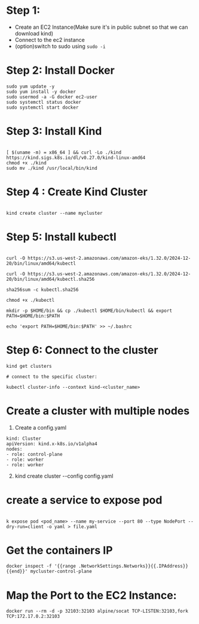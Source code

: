 # Step 1:
 -  Create an EC2 Instance(Make sure it's in public subnet so that we can download kind)
 -  Connect to the ec2 instance
 -  (option)switch to sudo using `sudo -i `

# Step 2: Install Docker

```
sudo yum update -y
sudo yum install -y docker
sudo usermod -a -G docker ec2-user
sudo systemctl status docker
sudo systemctl start docker
```

# Step 3: Install Kind

```

[ $(uname -m) = x86_64 ] && curl -Lo ./kind https://kind.sigs.k8s.io/dl/v0.27.0/kind-linux-amd64
chmod +x ./kind
sudo mv ./kind /usr/local/bin/kind

```

# Step 4 : Create Kind Cluster

```

kind create cluster --name mycluster

```

# Step 5: Install kubectl

```

curl -O https://s3.us-west-2.amazonaws.com/amazon-eks/1.32.0/2024-12-20/bin/linux/amd64/kubectl

curl -O https://s3.us-west-2.amazonaws.com/amazon-eks/1.32.0/2024-12-20/bin/linux/amd64/kubectl.sha256

sha256sum -c kubectl.sha256

chmod +x ./kubectl

mkdir -p $HOME/bin && cp ./kubectl $HOME/bin/kubectl && export PATH=$HOME/bin:$PATH

echo 'export PATH=$HOME/bin:$PATH' >> ~/.bashrc
```

# Step 6: Connect to the cluster

```
kind get clusters

# connect to the specific cluster:

kubectl cluster-info --context kind-<cluster_name>

```

# Create a cluster with multiple nodes
1. Create a config.yaml

```
kind: Cluster
apiVersion: kind.x-k8s.io/v1alpha4
nodes:
- role: control-plane
- role: worker
- role: worker

```

2. kind create cluster --config config.yaml

# create a service to expose pod

```

k expose pod <pod_name> --name my-service --port 80 --type NodePort --dry-run=client -o yaml > file.yaml

```

# Get the containers IP

```
docker inspect -f '{{range .NetworkSettings.Networks}}{{.IPAddress}}{{end}}' mycluster-control-plane

```

# Map the Port to the EC2 Instance:

```
docker run --rm -d -p 32103:32103 alpine/socat TCP-LISTEN:32103,fork TCP:172.17.0.2:32103

```
   
